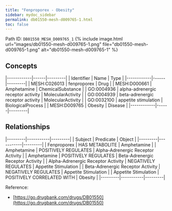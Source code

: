 ```yaml
---
title: "Fenproporex - Obesity"
sidebar: mydoc_sidebar
permalink: db01550-mesh-d009765-1.html
toc: false 
---
```



Path ID: `DB01550_MESH_D009765_1`
{% include image.html url="images/db01550-mesh-d009765-1.png" file="db01550-mesh-d009765-1.png" alt="db01550-mesh-d009765-1" %}

## Concepts

|------------|------|---------|
| Identifier | Name | Type    |
|------------|------|---------|
| MESH:C026013 | fenproporex | Drug |
| MESH:D000661 | Amphetamine | ChemicalSubstance |
| GO:0004936 | alpha-adrenergic receptor activity | MolecularActivity |
| GO:0004939 | beta-adrenergic receptor activity | MolecularActivity |
| GO:0032100 | appetite stimulation | BiologicalProcess |
| MESH:D009765 | Obesity | Disease |
|------------|------|---------|

## Relationships

|---------|-----------|---------|
| Subject | Predicate | Object  |
|---------|-----------|---------|
| Fenproporex | HAS METABOLITE | Amphetamine |
| Amphetamine | POSITIVELY REGULATES | Alpha-Adrenergic Receptor Activity |
| Amphetamine | POSITIVELY REGULATES | Beta-Adrenergic Receptor Activity |
| Alpha-Adrenergic Receptor Activity | NEGATIVELY REGULATES | Appetite Stimulation |
| Beta-Adrenergic Receptor Activity | NEGATIVELY REGULATES | Appetite Stimulation |
| Appetite Stimulation | POSITIVELY CORRELATED WITH | Obesity |
|---------|-----------|---------|

Reference: 
  - [https://go.drugbank.com/drugs/DB01550](https://go.drugbank.com/drugs/DB01550)

